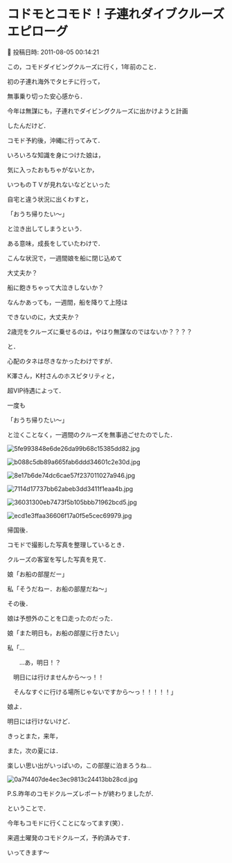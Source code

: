 # コドモとコモド！子連れダイブクルーズ　エピローグ

📅 投稿日時: 2011-08-05 00:14:21

この，コモドダイビングクルーズに行く，1年前のこと．


初の子連れ海外でタヒチに行って，


無事乗り切った安心感から．


今年は無謀にも，子連れでダイビングクルーズに出かけようと計画


したんだけど．





コモド予約後，沖縄に行ってみて．


いろいろな知識を身につけた娘は，


気に入ったおもちゃがないとか，


いつものＴＶが見れないなどといった


自宅と違う状況に出くわすと，


「おうち帰りたい～」


と泣き出してしまうという．


ある意味，成長をしていたわけで．





こんな状況で，一週間娘を船に閉じ込めて


大丈夫か？


船に飽きちゃって大泣きしないか？


なんかあっても，一週間，船を降りて上陸は


できないのに，大丈夫か？





2歳児をクルーズに乗せるのは，やはり無謀なのではないか？？？？





と．


心配のタネは尽きなかったわけですが．





K澤さん，K村さんのホスピタリティと，


超VIP待遇によって．


一度も


「おうち帰りたい～」


と泣くことなく，一週間のクルーズを無事過ごせたのでした．







![5fe993848e6de26da99b68c15385dd82.jpg](images/5fe993848e6de26da99b68c15385dd82.jpg)



![b088c5db89a665fab6ddd34601c2e30d.jpg](images/b088c5db89a665fab6ddd34601c2e30d.jpg)






![8e17b6de74dc6cae57f237011027a946.jpg](images/8e17b6de74dc6cae57f237011027a946.jpg)



![7114d17737bb62abeb3dd3411f1eaa4b.jpg](images/7114d17737bb62abeb3dd3411f1eaa4b.jpg)



![36031300eb7473f5b105bbb71962bcd5.jpg](images/36031300eb7473f5b105bbb71962bcd5.jpg)






![ecd1e3ffaa36606f17a0f5e5cec69979.jpg](images/ecd1e3ffaa36606f17a0f5e5cec69979.jpg)







帰国後．


コモドで撮影した写真を整理しているとき．


クルーズの客室を写した写真を見て．





娘「お船の部屋だー」





私「そうだねー．お船の部屋だね～」





その後．


娘は予想外のことを口走ったのだった．





娘「また明日も，お船の部屋に行きたい」





私「…


　　…あ，明日！？


　明日には行けませんから～っ！！


　そんなすぐに行ける場所じゃないですから～っ！！！！！」





娘よ．


明日には行けないけど．





きっとまた，来年，


また，次の夏には．


楽しい思い出がいっぱいの，この部屋に泊まろうね… 




![0a7f4407de4ec3ec9813c24413bb28cd.jpg](images/0a7f4407de4ec3ec9813c24413bb28cd.jpg)
















P.S.昨年のコモドクルーズレポートが終わりましたが．


ということで．


今年もコモドに行くことになってます(笑）．


来週土曜発のコモドクルーズ，予約済みです．


いってきます～

